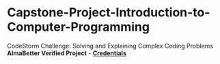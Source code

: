 # Capstone-Project-Introduction-to-Computer-Programming
CodeStorm Challenge: Solving and Explaining Complex Coding Problems
**AlmaBetter Verified Project** - [**Credentials**](https://certificates.almabetter.com/en/verify/14694764022899)
